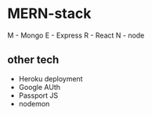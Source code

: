 # MERN-stack

M - Mongo
E - Express
R - React
N - node

## other tech
- Heroku deployment
- Google AUth
- Passport JS
- nodemon

